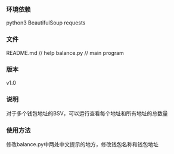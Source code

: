 ### 环境依赖
python3
BeautifulSoup
requests

### 文件
README.md    // help
balance.py   // main program

### 版本
v1.0

### 说明
对于多个钱包地址的BSV，可以运行查看每个地址和所有地址的总数量

### 使用方法
修改balance.py中两处中文提示的地方，修改钱包名称和钱包地址
